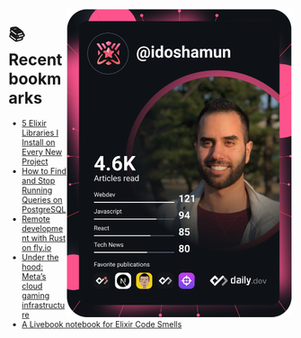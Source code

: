 <a href="https://app.daily.dev/idoshamun"><img src="https://raw.githubusercontent.com/idoshamun/idoshamun/devcard/devcard.svg" align='right' width="400" alt="Ido Shamun's Dev Card"/></a>

# 📚 Recent bookmarks
<!-- BOOKMARKS:START -->
- [5 Elixir Libraries I Install on Every New Project](https://app.daily.dev/posts/Lj0slkyD9?utm_source=rss&utm_medium=bookmarks&utm_campaign=28849d86070e4c099c877ab6837c61f0)
- [How to Find and Stop Running Queries on PostgreSQL](https://app.daily.dev/posts/-SMeGJVmS?utm_source=rss&utm_medium=bookmarks&utm_campaign=28849d86070e4c099c877ab6837c61f0)
- [Remote development with Rust on fly.io](https://app.daily.dev/posts/alKOGIlhn?utm_source=rss&utm_medium=bookmarks&utm_campaign=28849d86070e4c099c877ab6837c61f0)
- [Under the hood: Meta’s cloud gaming infrastructure](https://app.daily.dev/posts/lc1nryttD?utm_source=rss&utm_medium=bookmarks&utm_campaign=28849d86070e4c099c877ab6837c61f0)
- [A Livebook notebook for Elixir Code Smells](https://app.daily.dev/posts/qSLQenRfp?utm_source=rss&utm_medium=bookmarks&utm_campaign=28849d86070e4c099c877ab6837c61f0)
<!-- BOOKMARKS:END -->
